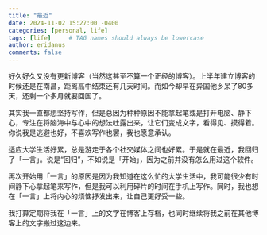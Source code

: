 ```yaml
---
title: "最近"
date: 2024-11-02 15:27:00 -0400
categories: [personal, life]
tags: [life]     # TAG names should always be lowercase
author: eridanus
comments: false
---
```


好久好久又没有更新博客（当然这甚至不算一个正经的博客）。上半年建立博客的时候还是在南昌，距离高中结束还有几天时间。而如今却早在异国他乡呆了80多天，还剩一个多月就要回国了。

其实我一直都想坚持写作，但是总因为种种原因不能拿起笔或是打开电脑、静下心，专注在将脑海中与心中的想法吐露出来，让它们变成文字，看得见、摸得着。你说我是逃避也好，不喜欢写作也罢，我也愿意承认。

适应大学生活好累，总是游走于各个社交媒体之间也好累。于是就在最近，我回归了「一言」。说是“回归”，不如说是「开始」，因为之前并没有怎么用过这个软件。

再次开始用「一言」的原因是因为我知道在这么忙的大学生活中，我可能很少有时间静下心拿起笔来写作，但是我可以利用碎片的时间在手机上写作。同时，我也想在「一言」上将内心的烦恼抒发出来，让自己更好受一些。

我打算定期将我在「一言」上的文字在博客上存档，也同时继续将我之前在其他博客上的文字搬过这边来。